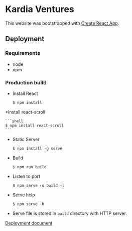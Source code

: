 # Kardia Ventures

This website was bootstrapped with [Create React App](https://github.com/facebook/create-react-app).

## Deployment

### Requirements

* node
* npm 

### Production build
* Install React

    ```shell
    $ npm install
    ```

*Install react-scroll

    ```shell
    $ npm install react-scroll
    ```

* Static Server
            
    ```shell
    $ npm install -g serve
    ```

* Build

    ```shell
    $ npm run build
    ```
    
* Listen to port

    ```shell
    $ npm serve -s build -l
    ```
 
 * Serve help
 
    ```shell
    $ npm serve -h
    ```
 
* Serve file is stored in `build` directory with HTTP server.

[Deployment document](https://create-react-app.dev/docs/deployment/)
